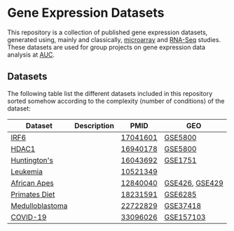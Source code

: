 # Gene Expression Datasets

This repository is a collection of published gene expression datasets, generated using, mainly and classically, [microarray](https://en.wikipedia.org/wiki/DNA_microarray) and [RNA-Seq](https://en.wikipedia.org/wiki/RNA-Seq) studies. These datasets are used for group projects on gene expression data analysis at [AUC](https://www.aucegypt.edu/home).

## Datasets
The following table list the different datasets included in this repository sorted somehow according to the complexity (number of conditions) of the dataset:

| Dataset | Description | PMID | GEO |
| --- | --- | --- | --- |
| [IRF6](https://github.com/ahmedmoustafa/gene-expression-datasets/tree/main/datasets/irf6) | | [17041601](https://pubmed.ncbi.nlm.nih.gov/17041601/) | [GSE5800](https://www.ncbi.nlm.nih.gov/geo/query/acc.cgi?acc=GSE5800) |
| [HDAC1](https://github.com/ahmedmoustafa/gene-expression-datasets/tree/main/datasets/hdac1) | | [16940178](https://pubmed.ncbi.nlm.nih.gov/16940178/) | [GSE5800](https://www.ncbi.nlm.nih.gov/geo/query/acc.cgi?acc=GSE5800) |
| [Huntington's](https://github.com/ahmedmoustafa/gene-expression-datasets/tree/main/datasets/huntingtons) | | [16043692](https://pubmed.ncbi.nlm.nih.gov/16043692/) | [GSE1751](https://www.ncbi.nlm.nih.gov/geo/query/acc.cgi?acc=GSE1751) |
| [Leukemia](https://github.com/ahmedmoustafa/gene-expression-datasets/tree/main/datasets/leukemia) | | [10521349](https://pubmed.ncbi.nlm.nih.gov/10521349/) | |
| [African Apes](https://github.com/ahmedmoustafa/gene-expression-datasets/tree/main/datasets/african_apes) | | [12840040](https://pubmed.ncbi.nlm.nih.gov/12840040/) | [GSE426](https://www.ncbi.nlm.nih.gov/geo/query/acc.cgi?acc=GSE426), [GSE429](https://www.ncbi.nlm.nih.gov/geo/query/acc.cgi?acc=GSE429) | 
| [Primates Diet](https://github.com/ahmedmoustafa/gene-expression-datasets/tree/main/datasets/primates_diet) | | [18231591](https://pubmed.ncbi.nlm.nih.gov/18231591/) | [GSE6285](https://www.ncbi.nlm.nih.gov/geo/query/acc.cgi?acc=GSE6285) |
| [Medulloblastoma](https://github.com/ahmedmoustafa/gene-expression-datasets/tree/main/datasets/medulloblastoma) | | [22722829](https://pubmed.ncbi.nlm.nih.gov/22722829/) | [GSE37418](https://www.ncbi.nlm.nih.gov/geo/query/acc.cgi?acc=GSE37418) |
| [COVID-19](https://github.com/ahmedmoustafa/gene-expression-datasets/tree/main/datasets/covid19) | | [33096026](https://pubmed.ncbi.nlm.nih.gov/33096026/) | [GSE157103](https://www.ncbi.nlm.nih.gov/geo/query/acc.cgi?acc=GSE157103) |
